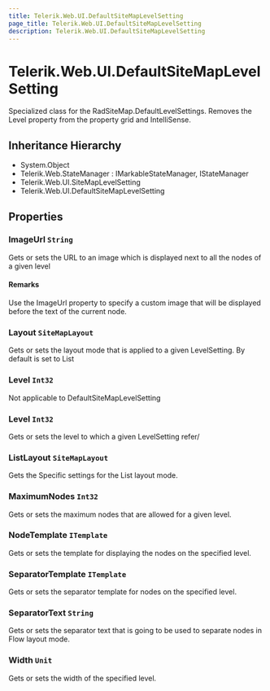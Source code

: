 ```yaml
---
title: Telerik.Web.UI.DefaultSiteMapLevelSetting
page_title: Telerik.Web.UI.DefaultSiteMapLevelSetting
description: Telerik.Web.UI.DefaultSiteMapLevelSetting
---
```


# Telerik.Web.UI.DefaultSiteMapLevelSetting

Specialized class for the RadSiteMap.DefaultLevelSettings.
            Removes the Level property from the property grid and IntelliSense.

## Inheritance Hierarchy

* System.Object
* Telerik.Web.StateManager : IMarkableStateManager, IStateManager
* Telerik.Web.UI.SiteMapLevelSetting
* Telerik.Web.UI.DefaultSiteMapLevelSetting

## Properties

###  ImageUrl `String`

Gets or sets the URL to an image which is displayed next to all the nodes of a given level

#### Remarks
Use the ImageUrl property to specify a custom image that will be
            	displayed before the text of the current node.

###  Layout `SiteMapLayout`

Gets or sets the layout mode that is applied to a given LevelSetting. By default is set to List

###  Level `Int32`

Not applicable to DefaultSiteMapLevelSetting

###  Level `Int32`

Gets or sets the level to which a given LevelSetting refer/

###  ListLayout `SiteMapLayout`

Gets the Specific settings for the List layout mode.

###  MaximumNodes `Int32`

Gets or sets the maximum nodes that are allowed for a given level.

###  NodeTemplate `ITemplate`

Gets or sets the template for displaying the nodes on the specified level.

###  SeparatorTemplate `ITemplate`

Gets or sets the separator template for nodes on the specified level.

###  SeparatorText `String`

Gets or sets the separator text that is going to be used to separate 
            nodes in Flow layout mode.

###  Width `Unit`

Gets or sets the width of the specified level.

